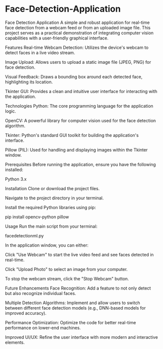 # Face-Detection-Application
Face Detection Application
A simple and robust application for real-time face detection from a webcam feed or from an uploaded image file. This project serves as a practical demonstration of integrating computer vision capabilities with a user-friendly graphical interface.

Features
Real-time Webcam Detection: Utilizes the device's webcam to detect faces in a live video stream.

Image Upload: Allows users to upload a static image file (JPEG, PNG) for face detection.

Visual Feedback: Draws a bounding box around each detected face, highlighting its location.

Tkinter GUI: Provides a clean and intuitive user interface for interacting with the application.

Technologies
Python: The core programming language for the application logic.

OpenCV: A powerful library for computer vision used for the face detection algorithm.

Tkinter: Python's standard GUI toolkit for building the application's interface.

Pillow (PIL): Used for handling and displaying images within the Tkinter window.

Prerequisites
Before running the application, ensure you have the following installed:

Python 3.x

Installation
Clone or download the project files.

Navigate to the project directory in your terminal.

Install the required Python libraries using pip:

pip install opencv-python pillow

Usage
Run the main script from your terminal:

facedetectionml.py

In the application window, you can either:

Click "Use Webcam" to start the live video feed and see faces detected in real-time.

Click "Upload Photo" to select an image from your computer.

To stop the webcam stream, click the "Stop Webcam" button.

Future Enhancements
Face Recognition: Add a feature to not only detect but also recognize individual faces.

Multiple Detection Algorithms: Implement and allow users to switch between different face detection models (e.g., DNN-based models for improved accuracy).

Performance Optimization: Optimize the code for better real-time performance on lower-end machines.

Improved UI/UX: Refine the user interface with more modern and interactive elements.
